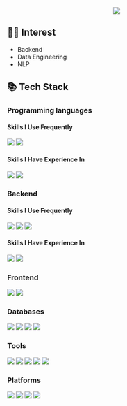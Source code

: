 <div align=center>
	<img src="https://capsule-render.vercel.app/api?type=waving&color=gradient&height=200&section=header&text=InYoung%20Yeo&fontAlign=65&fontAlignY=40" />	
</div>

## 👨‍💻 Interest
- Backend
- Data Engineering
- NLP

## 📚 Tech Stack

### Programming languages
#### Skills I Use Frequently
<img src="https://img.shields.io/badge/python-3776AB?style=for-the-badge&logo=python&logoColor=white"> <img src="https://img.shields.io/badge/JavaScript-F7DF1E.svg?style=for-the-badge&logo=JavaScript&logoColor=black">
#### Skills I Have Experience In
<img src="https://img.shields.io/badge/Java-007396?style=for-the-badge&logo=OpenJDK&logoColor=white"/> <img src="https://img.shields.io/badge/TypeScript-3178C6.svg?style=for-the-badge&logo=TypeScript&logoColor=white">


### Backend 
#### Skills I Use Frequently
<img src="https://img.shields.io/badge/NestJS-E0234E.svg?style=for-the-badge&logo=NestJS&logoColor=white"> <img src="https://img.shields.io/badge/Express-000000.svg?style=for-the-badge&logo=Express&logoColor=white"> <img src="https://img.shields.io/badge/Node.js-339933.svg?style=for-the-badge&logo=nodedotjs&logoColor=white"> 
#### Skills I Have Experience In
<img src="https://img.shields.io/badge/flask-000000?style=for-the-badge&logo=flask&logoColor=white"> <img src="https://img.shields.io/badge/Spring%20Boot-6DB33F?style=for-the-badge&logo=Spring%20Boot&logoColor=black"/>


### Frontend
<img src="https://img.shields.io/badge/Vue.js-4FC08D.svg?style=for-the-badge&logo=vuedotjs&logoColor=white"> <img src="https://img.shields.io/badge/jquery-0769AD?style=for-the-badge&logo=jquery&logoColor=white">


###  Databases
<img src="https://img.shields.io/badge/PostgreSQL-4169E1.svg?style=for-the-badge&logo=PostgreSQL&logoColor=white"> <img src="https://img.shields.io/badge/mysql-4479A1?style=for-the-badge&logo=mysql&logoColor=white"> <img src="https://img.shields.io/badge/mariaDB-003545?style=for-the-badge&logo=mariaDB&logoColor=white"> <img src="https://img.shields.io/badge/oracle-F80000?style=for-the-badge&logo=oracle&logoColor=white">


###  Tools
<img src="https://img.shields.io/badge/Jira-0052CC.svg?style=for-the-badge&logo=Jira&logoColor=white"></a>
<img src="https://img.shields.io/badge/Confluence-172B4D.svg?style=for-the-badge&logo=Confluence&logoColor=white"></a>
<img src="https://img.shields.io/badge/Slack-4A154B.svg?style=for-the-badge&logo=Slack&logoColor=white"></a>
<img src="https://img.shields.io/badge/GitHub-181717.svg?style=for-the-badge&logo=GitHub&logoColor=white"></a>
<img src="https://img.shields.io/badge/Git-F05032.svg?style=for-the-badge&logo=Git&logoColor=white"></a>


### Platforms
<img src="https://img.shields.io/badge/Docker-2496ED?style=for-the-badge&logo=docker&logoColor=white"/></a>
<img src="https://img.shields.io/badge/GCP-4285F4?style=for-the-badge&logo=googlecloud&logoColor=white"/></a>
<img src="https://img.shields.io/badge/AWS-232F3E?style=for-the-badge&logo=amazon-aws&logoColor=white"/></a>
<img src="https://img.shields.io/badge/Apache Airflow-017CEE?style=for-the-badge&logo=Apache Airflow&logoColor=white"/></a>
